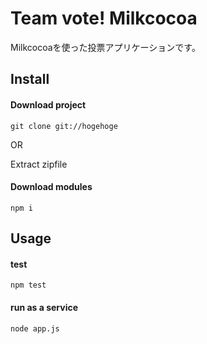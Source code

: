 ﻿# Team vote! Milkcocoa

Milkcocoaを使った投票アプリケーションです。

## Install

#### Download project

```
git clone git://hogehoge
```

OR

Extract zipfile

#### Download modules

```
npm i
```

## Usage

#### test

```
npm test
```

#### run as a service

```
node app.js
```
